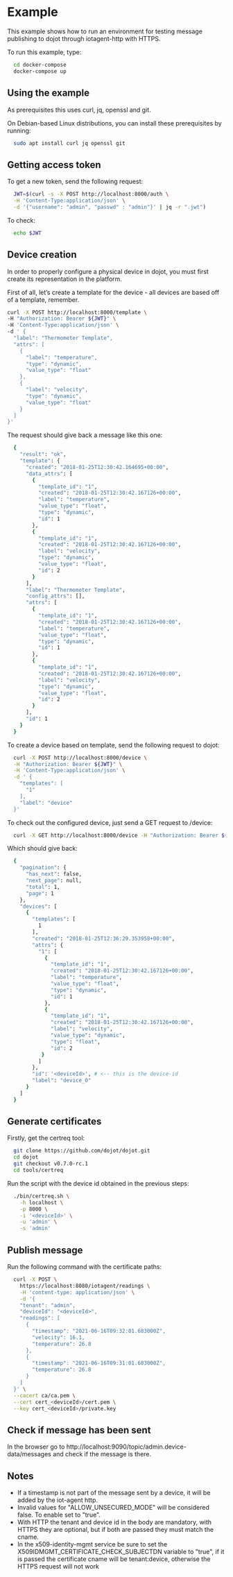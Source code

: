 # Example

This example shows how to run an environment for testing message publishing to dojot through iotagent-http with HTTPS.

To run this example, type:

```sh
  cd docker-compose
  docker-compose up
```

## Using the example

As prerequisites this uses curl, jq, openssl and git.

On Debian-based Linux distributions, you can install these prerequisites by running:

```sh
  sudo apt install curl jq openssl git
```

## Getting access token

To get a new token, send the following request:

```sh
  JWT=$(curl -s -X POST http://localhost:8000/auth \
  -H 'Content-Type:application/json' \
  -d '{"username": "admin", "passwd" : "admin"}' | jq -r ".jwt")
```

To check:

```sh
  echo $JWT
```

## Device creation

In order to properly configure a physical device in dojot, you must first create its representation in the platform.

First of all, let’s create a template for the device - all devices are based off of a template, remember.

```sh
curl -X POST http://localhost:8000/template \
-H "Authorization: Bearer ${JWT}" \
-H 'Content-Type:application/json' \
-d ' {
  "label": "Thermometer Template",
  "attrs": [
    {
      "label": "temperature",
      "type": "dynamic",
      "value_type": "float"
    },
    {
      "label": "velocity",
      "type": "dynamic",
      "value_type": "float"
    }
  ]
}'
```

The request should give back a message like this one:

```sh
  {
    "result": "ok",
    "template": {
      "created": "2018-01-25T12:30:42.164695+00:00",
      "data_attrs": [
        {
          "template_id": "1",
          "created": "2018-01-25T12:30:42.167126+00:00",
          "label": "temperature",
          "value_type": "float",
          "type": "dynamic",
          "id": 1
        },
        {
          "template_id": "1",
          "created": "2018-01-25T12:30:42.167126+00:00",
          "label": "velocity",
          "type": "dynamic",
          "value_type": "float",
          "id": 2
        }
      ],
      "label": "Thermometer Template",
      "config_attrs": [],
      "attrs": [
        {
          "template_id": "1",
          "created": "2018-01-25T12:30:42.167126+00:00",
          "label": "temperature",
          "value_type": "float",
          "type": "dynamic",
          "id": 1
        },
        {
          "template_id": "1",
          "created": "2018-01-25T12:30:42.167126+00:00",
          "label": "velocity",
          "type": "dynamic",
          "value_type": "float",
          "id": 2
        }
      ],
      "id": 1
    }
  }
```

To create a device based on template, send the following request to dojot:

```sh
  curl -X POST http://localhost:8000/device \
  -H "Authorization: Bearer ${JWT}" \
  -H 'Content-Type:application/json' \
  -d ' {
    "templates": [
      "1"
    ],
    "label": "device"
  }'
```

To check out the configured device, just send a GET request to /device:

```sh
  curl -X GET http://localhost:8000/device -H "Authorization: Bearer ${JWT}"
```

Which should give back:

```sh
  {
    "pagination": {
      "has_next": false,
      "next_page": null,
      "total": 1,
      "page": 1
    },
    "devices": [
      {
        "templates": [
          1
        ],
        "created": "2018-01-25T12:36:29.353958+00:00",
        "attrs": {
          "1": [
            {
              "template_id": "1",
              "created": "2018-01-25T12:30:42.167126+00:00",
              "label": "temperature",
              "value_type": "float",
              "type": "dynamic",
              "id": 1
            },
            {
              "template_id": "1",
              "created": "2018-01-25T12:30:42.167126+00:00",
              "label": "velocity",
              "value_type": "dynamic",
              "type": "float",
              "id": 2
           }
          ]
        },
        "id": '<deviceId>', # <-- this is the device-id
        "label": "device_0"
      }
    ]
  }
```

## Generate certificates

Firstly, get the certreq tool:

```sh
  git clone https://github.com/dojot/dojot.git
  cd dojot
  git checkout v0.7.0-rc.1
  cd tools/certreq
```

Run the script with the device id obtained in the previous steps:

```sh
  ./bin/certreq.sh \
    -h localhost \
    -p 8000 \
    -i '<deviceId>' \
    -u 'admin' \
    -s 'admin'
```

## Publish message

Run the following command with the certificate paths:

```sh
  curl -X POST \
    https://localhost:8080/iotagent/readings \
    -H 'content-type: application/json' \
    -d '{
    "tenant": "admin",
    "deviceId": "<deviceId>",
    "readings": [
      {
        "timestamp": "2021-06-16T09:32:01.683000Z",
        "velocity": 16.1,
        "temperature": 26.8
      },
      {
        "timestamp": "2021-06-16T09:31:01.683000Z",
        "temperature": 26.8
      }
    ]
  }' \
  --cacert ca/ca.pem \
  --cert cert_<deviceId>/cert.pem \
  --key cert_<deviceId>/private.key
```

## Check if message has been sent

In the browser go to http://localhost:9090/topic/admin.device-data/messages and check if the message is there.

## Notes

- If a timestamp is not part of the message sent by a device, it will be added by the iot-agent http.
- Invalid values ​​for "ALLOW_UNSECURED_MODE" will be considered false. To enable set to "true".
- With HTTP the tenant and device id in the body are mandatory, with HTTPS they are optional, but if both are passed they must match the cname.
- In the x509-identity-mgmt service be sure to set the X509IDMGMT_CERTIFICATE_CHECK_SUBJECTDN variable to "true", if it is passed the certificate cname will be tenant:device, otherwise the HTTPS request will not work
